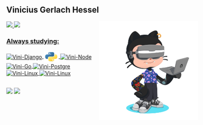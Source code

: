 ## Vinicius Gerlach Hessel

<div>
  <a href="https://github.com/vghessel">
  <!-<img height="180em" src="https://github-readme-stats-ten-rho-19.vercel.app/api/top-langs/?username=vghessel&layout=compact&langs_count=7&theme=dark"/>
  <img height="180em" src="https://github-readme-stats.vercel.app/api?username=vghessel&layout=compact&langs_count=7&theme=dark"/>
  <img height="180em" src="https://github-readme-stats.vercel.app/api/top-langs/?username=vghessel&layout=compact&theme=dark"/>
  <img align=right height="260" src="octocat-1674147594627.png">
</div>

### Always studying:

<div>
  <img align="center" alt="Vini-Django" height="30" width="40" src="https://cdn.jsdelivr.net/gh/devicons/devicon/icons/django/django-plain.svg" />
  <img align="center" alt="Vini-Python" height="30" width="40" src="https://raw.githubusercontent.com/devicons/devicon/master/icons/python/python-original.svg">
  <img align="center" alt="Vini-Node" height="30" width="40" src="https://cdn.jsdelivr.net/gh/devicons/devicon/icons/nodejs/nodejs-plain.svg" />       
  <img align="center" alt="Vini-Go" height="30 width="40" src="https://cdn.jsdelivr.net/gh/devicons/devicon/icons/go/go-original.svg" />
  <img align="center" alt="Vini-Postgre" height="30 width="40" src="https://cdn.jsdelivr.net/gh/devicons/devicon/icons/postgresql/postgresql-original.svg" />
  <img align="center" alt="Vini-Linux" height="30" width="40" src="https://cdn.jsdelivr.net/gh/devicons/devicon/icons/linux/linux-original.svg" />
  <img align="center" alt="Vini-Linux" height="30" width="40" src="https://cdn.jsdelivr.net/gh/devicons/devicon/icons/docker/docker-plain-wordmark.svg" />
</div>
  
  ##
 
<div>
  <a href = "mailto:vgerlachhessel@gmail.com"><img src="https://img.shields.io/badge/-Gmail-%23333?style=for-the-badge&logo=gmail&logoColor=white" target="_blank"></a>
  <a href="https://www.linkedin.com/in/vinicius-gerlach-hessel" target="_blank"><img src="https://img.shields.io/badge/-LinkedIn-%230077B5?style=for-the-badge&logo=linkedin&logoColor=white" target="_blank"></a> 
  
</div>
